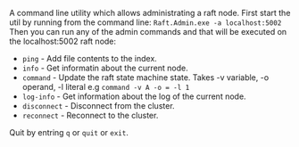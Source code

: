﻿A command line utility which allows administrating a raft node.
First start the util by running from the command line:
`Raft.Admin.exe -a localhost:5002`
Then you can run any of the admin commands and that will be executed on the localhost:5002 raft node:
- `ping` - Add file contents to the index.
- `info` - Get informatin about the current node.
- `command` - Update the raft state machine state. Takes -v variable, -o operand, -l literal e.g `command -v A -o = -l 1`
- `log-info` - Get information about the log of the current node.
- `disconnect` - Disconnect from the cluster.
- `reconnect` - Reconnect to the cluster.

Quit by entring `q` or `quit` or `exit`.
